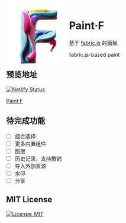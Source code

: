 <img src='./src/assets/PaintF-logo.png' align='left' width="170" width="170" />

# Paint·F

基于 [fabric.js](https://github.com/fabricjs/fabric.js) 的画板

fabric.js-based paint

## 预览地址

[![Netlify Status](https://api.netlify.com/api/v1/badges/d23fd587-fd91-41fe-98f9-9469a5b3fe6a/deploy-status)](https://app.netlify.com/sites/wonderful-ganache-7b8842/deploys)

[Paint·F](https://paint.sunly.in/) 

## 待完成功能

- [ ] 组合选择
- [ ] 更多内置组件
- [ ] 图层
- [ ] 历史记录，支持撤销
- [ ] 导入外部资源
- [ ] 水印
- [ ] 分享

## MIT License

[![License: MIT](https://img.shields.io/badge/License-MIT-green.svg)](LICENSE)
